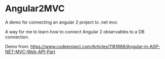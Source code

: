 # Angular2MVC
A demo for connecting an angular 2 project to .net mvc

A way for me to learn how to connect Angular 2 observables to a DB connection.

Demo from: 
https://www.codeproject.com/Articles/1181888/Angular-in-ASP-NET-MVC-Web-API-Part
